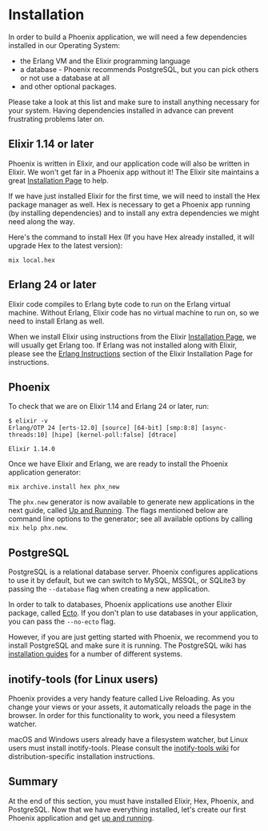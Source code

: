 # Installation

In order to build a Phoenix application, we will need a few dependencies installed in our Operating System:

- the Erlang VM and the Elixir programming language
- a database - Phoenix recommends PostgreSQL, but you can pick others or not use a database at all
- and other optional packages.

Please take a look at this list and make sure to install anything necessary for your system. Having dependencies installed in advance can prevent frustrating problems later on.

## Elixir 1.14 or later

Phoenix is written in Elixir, and our application code will also be written in Elixir. We won't get far in a Phoenix app without it! The Elixir site maintains a great [Installation Page](https://elixir-lang.org/install.html) to help.

If we have just installed Elixir for the first time, we will need to install the Hex package manager as well. Hex is necessary to get a Phoenix app running (by installing dependencies) and to install any extra dependencies we might need along the way.

Here's the command to install Hex (If you have Hex already installed, it will upgrade Hex to the latest version):

```shell
mix local.hex
```

## Erlang 24 or later

Elixir code compiles to Erlang byte code to run on the Erlang virtual machine. Without Erlang, Elixir code has no virtual machine to run on, so we need to install Erlang as well.

When we install Elixir using instructions from the Elixir [Installation Page](https://elixir-lang.org/install.html), we will usually get Erlang too. If Erlang was not installed along with Elixir, please see the [Erlang Instructions](https://elixir-lang.org/install.html#installing-erlang) section of the Elixir Installation Page for instructions.

## Phoenix

To check that we are on Elixir 1.14 and Erlang 24 or later, run:

```shell
$ elixir -v
Erlang/OTP 24 [erts-12.0] [source] [64-bit] [smp:8:8] [async-threads:10] [hipe] [kernel-poll:false] [dtrace]

Elixir 1.14.0
```

Once we have Elixir and Erlang, we are ready to install the Phoenix application generator:

```shell
mix archive.install hex phx_new
```

The `phx.new` generator is now available to generate new applications in the next guide, called [Up and Running](up_and_running.html). The flags mentioned below are command line options to the generator; see all available options by calling `mix help phx.new`.

## PostgreSQL

PostgreSQL is a relational database server. Phoenix configures applications to use it by default, but we can switch to MySQL, MSSQL, or SQLite3 by passing the `--database` flag when creating a new application.

In order to talk to databases, Phoenix applications use another Elixir package, called [Ecto](https://github.com/elixir-ecto/ecto). If you don't plan to use databases in your application, you can pass the `--no-ecto` flag.

However, if you are just getting started with Phoenix, we recommend you to install PostgreSQL and make sure it is running. The PostgreSQL wiki has [installation guides](https://wiki.postgresql.org/wiki/Detailed_installation_guides) for a number of different systems.

## inotify-tools (for Linux users)

Phoenix provides a very handy feature called Live Reloading. As you change your views or your assets, it automatically reloads the page in the browser. In order for this functionality to work, you need a filesystem watcher.

macOS and Windows users already have a filesystem watcher, but Linux users must install inotify-tools. Please consult the [inotify-tools wiki](https://github.com/rvoicilas/inotify-tools/wiki) for distribution-specific installation instructions.

## Summary

At the end of this section, you must have installed Elixir, Hex, Phoenix, and PostgreSQL. Now that we have everything installed, let's create our first Phoenix application and get [up and running](up_and_running.html).

